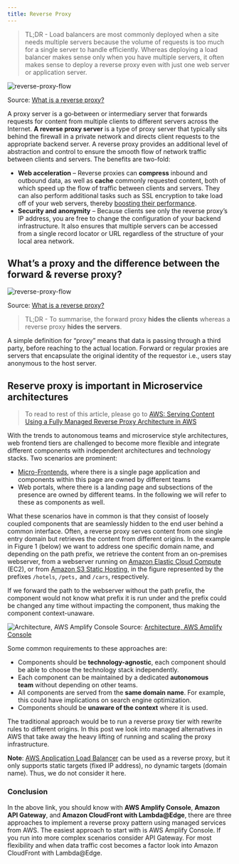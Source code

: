 ```yaml
---
title: Reverse Proxy
---
```


> TL;DR - Load balancers are most commonly deployed when a site needs multiple servers because the volume of requests is too much for a single server to handle efficiently. Whereas deploying a load balancer makes sense only when you have multiple servers, it often makes sense to deploy a reverse proxy even with just one web server or application server. 

![reverse-proxy-flow](/img/aws/networking/fundamental/reverse-proxy-flow.svg)

Source: [What is a reverse proxy?](https://www.cloudflare.com/en-gb/learning/cdn/glossary/reverse-proxy/)

A proxy server is a go‑between or intermediary server that forwards requests for content from multiple clients to different servers across the Internet. **A reverse proxy server** is a type of proxy server that typically sits behind the firewall in a private network and directs client requests to the appropriate backend server. A reverse proxy provides an additional level of abstraction and control to ensure the smooth flow of network traffic between clients and servers. The benefits are two-fold:

- **Web acceleration** – Reverse proxies can **compress** inbound and outbound data, as well as **cache** commonly requested content, both of which speed up the flow of traffic between clients and servers. They can also perform additional tasks such as SSL encryption to take load off of your web servers, thereby [boosting their performance](https://www.nginx.com/resources/glossary/web-acceleration/).
- **Security and anonymity** – Because clients see only the reverse proxy’s IP address, you are free to change the configuration of your backend infrastructure. It also ensures that multiple servers can be accessed from a single record locator or URL regardless of the structure of your local area network.


## What’s a proxy and the difference between the forward & reverse proxy?

![reverse-proxy-flow](/img/aws/networking/fundamental/forward-proxy-flow.svg)

Source: [What is a reverse proxy?](https://www.cloudflare.com/en-gb/learning/cdn/glossary/reverse-proxy/)

> TL;DR - To summarise, the forward proxy **hides the clients** whereas a reverse proxy **hides the servers**.

A simple definition for “proxy” means that data is passing through a third party, before reaching to the actual location. Forward or regular proxies are servers that encapsulate the original identity of the requestor i.e., users stay anonymous to the host server.

## Reserve proxy is important in Microservice architectures

> To read to rest of this article, please go to [AWS: Serving Content Using a Fully Managed Reverse Proxy Architecture in AWS](https://aws.amazon.com/blogs/architecture/serving-content-using-fully-managed-reverse-proxy-architecture/#:~:text=Note%3A%20AWS%20Application%20Load%20Balancer,dynamic%20targets%20(domain%20name).)

With the trends to autonomous teams and microservice style architectures, web frontend tiers are challenged to become more flexible and integrate different components with independent architectures and technology stacks. Two scenarios are prominent:

- [Micro-Frontends](https://micro-frontends.org/), where there is a single page application and components within this page are owned by different teams
- Web portals, where there is a landing page and subsections of the presence are owned by different teams. In the following we will refer to these as components as well.

What these scenarios have in common is that they consist of loosely coupled components that are seamlessly hidden to the end user behind a common interface. Often, a reverse proxy serves content from one single entry domain but retrieves the content from different origins. In the example in Figure 1 (below) we want to address one specific domain name, and depending on the path prefix, we retrieve the content from an on-premises webserver, from a webserver running on [Amazon Elastic Cloud Compute](https://aws.amazon.com/ec2/) (EC2), or from [Amazon S3 Static Hosting](https://docs.aws.amazon.com/AmazonS3/latest/dev/WebsiteHosting.html), in the figure represented by the prefixes `/hotels`, `/pets,` and `/cars`, respectively. 

If we forward the path to the webserver without the path prefix, the component would not know what prefix it is run under and the prefix could be changed any time without impacting the component, thus making the component context-unaware.

![Architecture, AWS Amplify Console](/img/aws/networking/fundamental/Figure-1-Architecture-AWS-Amplify-Console-1024x533.png)
Source: [Architecture, AWS Amplify Console](https://aws.amazon.com/blogs/architecture/serving-content-using-fully-managed-reverse-proxy-architecture/#:~:text=Note%3A%20AWS%20Application%20Load%20Balancer,dynamic%20targets%20(domain%20name).)

Some common requirements to these approaches are:

-   Components should be **technology-agnostic**, each component should be able to choose the technology stack independently.
-   Each component can be maintained by a dedicated **autonomous team** without depending on other teams.
-   All components are served from the **same domain name**. For example, this could have implications on search engine optimization.
-   Components should be **unaware of the context** where it is used.

The traditional approach would be to run a reverse proxy tier with rewrite rules to different origins. In this post we look into managed alternatives in AWS that take away the heavy lifting of running and scaling the proxy infrastructure.

**Note**: [AWS Application Load Balancer](https://aws.amazon.com/elasticloadbalancing/application-load-balancer/) can be used as a reverse proxy, but it only supports static targets (fixed IP address), no dynamic targets (domain name). Thus, we do not consider it here.

### Conclusion
In the above link, you should know with **AWS Amplify Console**, **Amazon API Gateway**, and **Amazon CloudFront with Lambda@Edge**, there are three approaches to implement a reverse proxy pattern using managed services from AWS. The easiest approach to start with is AWS Amplify Console. If you run into more complex scenarios consider API Gateway. For most flexibility and when data traffic cost becomes a factor look into Amazon CloudFront with Lambda@Edge.